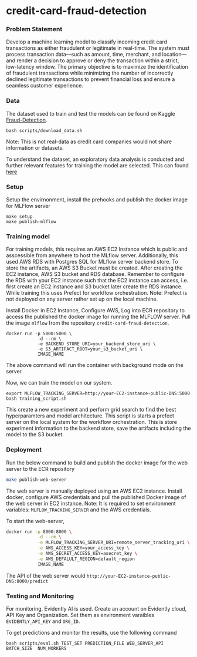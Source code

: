# credit-card-fraud-detection

### Problem Statement

Develop a machine learning model to classify incoming credit card transactions as either fraudulent or legitimate in real-time. The system must process transaction data—such as amount, time, merchant, and location—and render a decision to approve or deny the transaction within a strict, low-latency window. The primary objective is to maximize the identification of fraudulent transactions while minimizing the number of incorrectly declined legitimate transactions to prevent financial loss and ensure a seamless customer experience.

### Data

The dataset used to train and test the models can be found on Kaggle [Fraud-Detection](https://www.kaggle.com/api/v1/datasets/download/kartik2112/fraud-detection).
```shell
bash scripts/download_data.sh
```

Note: This is not real-data as credit card companies would not share information or datasets.

To understand the dataset, an exploratory data analysis is conducted and further relevant features for training the model are selected. This can found [here](https://github.com/soham-chitnis10/credit-card-fraud-detection/blob/main/eda.ipynb)
### Setup

Setup the envirnonment, install the prehooks and publish the docker image for MLFlow server
```shell
make setup
make publish-mlflow
```

### Training model

For training models, this requires an AWS EC2 Instance which is public and asscessible from anywhere to host the MLflow server. Additionally, this used AWS RDS with Postgres SQL for MLflow server backend store. To store the artifacts, an AWS S3 Bucket must be created. After creating the EC2 instance, AWS S3 bucket and RDS database. Remember to configure the RDS with your EC2 instance such that the EC2 instance can access, i.e. first create an EC2 instance and S3 bucket later create the RDS instance. While training this uses Prefect for workflow orchestration. Note: Prefect is not deployed on any server rather set up on the local machine.

Install Docker in EC2 Instance, Configure AWS, Log into ECR repository to access the published the docker image for running the MLFLOW server. Pull the image `mlflow` from the repository  `credit-card-fraud-detection`.

```shell
docker run -p 5000:5000 \
            -d --rm \
            -e BACKEND_STORE_URI=your_backend_store_uri \
            -e S3_ARTIFACT_ROOT=your_s3_bucket_uri \
            IMAGE_NAME
```

The above command will run the container with background mode on the server.

Now, we can train the model on our system.
```shell
export MLFLOW_TRACKING_SERVER=http://your-EC2-instance-public-DNS:5000
bash training_script.sh
```
This create a new experiment and perform grid search to find the best hyperparamters and model architecture. This script is starts a prefect server on the local system for the workflow orchestration. This is store experiment information to the backend store, save the artifacts including the model to the S3 bucket.

### Deployment

Run the below command to build and publish the docker image for the web server to the ECR repository
```bash
make publish-web-server
```

The web server is  manually deployed using an AWS EC2 instance. Install docker, configure AWS credentials and pull the published Docker image of the web server in EC2 instance. Note: It is required to set environment variables: `MLFLOW_TRACKING_SERVER` and the AWS credentials.

To start the web-server,

```bash
docker run -p 8000:8000 \
            -d --rm \
            -e MLFLOW_TRACKING_SERVER_URI=remote_server_tracking_uri \
            -e AWS_ACCESS_KEY=your_access_key \
            -e AWS_SECRET_ACCESS_KEY=asecret_key \
            -e AWS_DEFALULT_REGION=default_region
            IMAGE_NAME
```
The API of the web server would  `http://your-EC2-instance-public-DNS:8000/predict`

### Testing and Monitoring

For monitoring, Evidently AI is used. Create an account on Evidently cloud, API Key and Organization. Set them as environment varaibles `EVIDENTLY_API_KEY` and `ORG_ID`.

To get predictions and monitor the results, use the following command

`bash scripts/eval.sh TEST_SET PREDICTION_FILE WEB_SERVER_API BATCH_SIZE  NUM_WORKERS`
